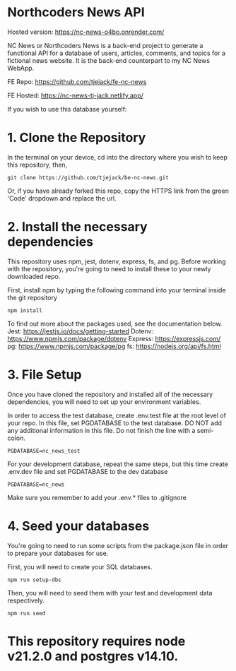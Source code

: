# Northcoders News API

Hosted version: https://nc-news-o4bo.onrender.com/

NC News or Northcoders News is a back-end project to generate a functional API for a database of users, articles, comments, and topics for a fictional news website. It is the back-end counterpart to my NC News WebApp.

FE Repo: https://github.com/tjejack/fe-nc-news

FE Hosted: https://nc-news-tj-jack.netlify.app/

If you wish to use this database yourself:

# 1. Clone the Repository
In the terminal on your device, cd into the directory where you wish to keep this repository, then,

```git clone https://github.com/tjejack/be-nc-news.git```

Or, if you have already forked this repo, copy the HTTPS link from the green 'Code' dropdown and replace the url.

# 2. Install the necessary dependencies
This repository uses npm, jest, dotenv, express, fs, and pg.
Before working with the repository, you're going to need to install these to your newly downloaded repo.

First, install npm by typing the following command into your terminal inside the git repository 

```npm install```

To find out more about the packages used, see the documentation below.
Jest: https://jestjs.io/docs/getting-started
Dotenv: https://www.npmjs.com/package/dotenv 
Express: https://expressjs.com/
pg: https://www.npmjs.com/package/pg
fs: https://nodejs.org/api/fs.html

# 3. File Setup
Once you have cloned the repository and installed all of the necessary dependencies, you will need to set up your environment variables.

In order to access the test database, create .env.test file at the root level of your repo. In this file, set PGDATABASE to the test database. DO NOT add any additional information in this file. Do not finish the line with a semi-colon.

```PGDATABASE=nc_news_test```

For your development database, repeat the same steps, but this time create .env.dev file and set PGDATABASE to the dev database

```PGDATABASE=nc_news```

Make sure you remember to add your .env.* files to .gitignore

# 4. Seed your databases
You're going to need to run some scripts from the package.json file in order to prepare your databases for use.

First, you will need to create your SQL databases. 

```npm run setup-dbs```

Then, you will need to seed them with your test and development data respectively.

```npm run seed```

# This repository requires node v21.2.0 and postgres v14.10.
